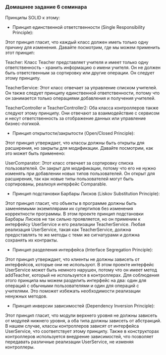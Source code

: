 ### Домашнее задание 6 семинара

Принципы SOLID к этому:

- Принцип единственной ответственности (Single Responsibility Principle):

Этот принцип гласит, что каждый класс должен иметь только одну причину для изменения. Давайте посмотрим, где мы можем 
применить этот принцип:

Teacher: Класс Teacher представляет учителя и имеет только одну ответственность - хранить информацию о имени учителя. 
Он не должен быть ответственным за сортировку или другие операции. Он следует этому принципу.

TeacherService: Этот класс отвечает за управление списком учителей. Он также следует принципу единственной 
ответственности, потому что он занимается только операциями добавления и получения учителей.

TeacherController и TeacherController2: Оба класса контроллеров также следуют этому принципу. Они отвечают за 
взаимодействие с сервисом и несут ответственность за отображение данных или управление бизнес-логикой.

- Принцип открытости/закрытости (Open/Closed Principle):

Этот принцип утверждает, что классы должны быть открыты для расширения, но закрыты для модификации. Давайте посмотрим, 
как это может быть применено:

UserComparator: Этот класс отвечает за сортировку списка пользователей. Он закрыт для модификации, потому что его не 
нужно изменять при добавлении новых типов пользователей. Он открыт для расширения, так как новые типы пользователей 
могут быть сортированы, реализуя интерфейс Comparable.

- Принцип подстановки Барбары Лисков (Liskov Substitution Principle):

Этот принцип гласит, что объекты в программе должны быть заменяемыми экземплярами их супертипов без изменения 
корректности программы. В этом проекте принцип подстановки Барбары Лисков не так сильно проявляется, но он применим к 
интерфейсу UserService и его реализации TeacherService. Любая реализация UserService, такая как TeacherService, должна 
предоставлять те же методы с теми же сигнатурами и должна сохранять их контракты.

- Принцип разделения интерфейса (Interface Segregation Principle):

Этот принцип утверждает, что клиенты не должны зависеть от интерфейсов, которые они не используют. В этом проекте 
интерфейс UserService может быть немного нарушен, потому что он имеет метод addTeacher, который не используется в 
контроллерах. Для соблюдения этого принципа мы можем разделить интерфейс на два: один для операций с обычными 
пользователями и один для операций с учителями. Это поможет избежать необходимости реализации ненужных методов.

- Принцип инверсии зависимостей (Dependency Inversion Principle):

Этот принцип гласит, что модули верхнего уровня не должны зависеть от модулей нижнего уровня, а оба типа должны зависеть 
от абстракций. В нашем случае, классы контроллеров зависят от интерфейса UserService, что соответствует этому принципу. 
Также в конструкторах контроллеров используется внедрение зависимостей, что позволяет передавать различные реализации 
UserService, не изменяя контроллеры.
